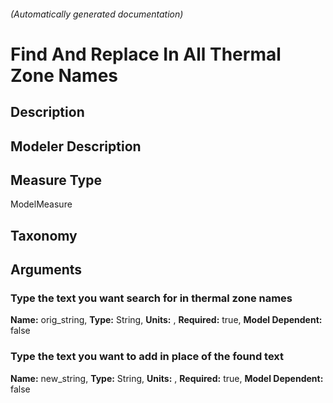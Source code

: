 

###### (Automatically generated documentation)

# Find And Replace In All Thermal Zone Names

## Description


## Modeler Description


## Measure Type
ModelMeasure

## Taxonomy


## Arguments


### Type the text you want search for in thermal zone names

**Name:** orig_string,
**Type:** String,
**Units:** ,
**Required:** true,
**Model Dependent:** false

### Type the text you want to add in place of the found text

**Name:** new_string,
**Type:** String,
**Units:** ,
**Required:** true,
**Model Dependent:** false




